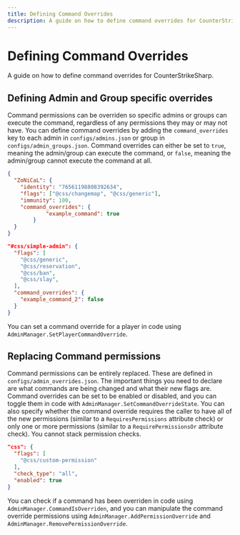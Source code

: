 ```yaml
---
title: Defining Command Overrides
description: A guide on how to define command overrides for CounterStrikeSharp.
---
```


# Defining Command Overrides

A guide on how to define command overrides for CounterStrikeSharp.

## Defining Admin and Group specific overrides

Command permissions can be overriden so specific admins or groups can execute the command, regardless of any permissions they may or may not have. You can define command overrides by adding the `command_overrides` key to each admin in `configs/admins.json` or group in `configs/admin_groups.json`. Command overrides can either be set to `true`, meaning the admin/group can execute the command, or `false`, meaning the admin/group cannot execute the command at all.

```json
{
  "ZoNiCaL": {
    "identity": "76561198808392634",
    "flags": ["@css/changemap", "@css/generic"],
    "immunity": 100,
    "command_overrides": {
			"example_command": true
		}
  }
}
```

```json
"#css/simple-admin": {
  "flags": [
    "@css/generic",
    "@css/reservation",
    "@css/ban",
    "@css/slay",
  ],
  "command_overrides": {
    "example_command_2": false
  }
}
```

You can set a command override for a player in code using `AdminManager.SetPlayerCommandOverride`.

## Replacing Command permissions

Command permissions can be entirely replaced. These are defined in `configs/admin_overrides.json`. The important things you need to declare are what commands are being changed and what their new flags are. Command overrides can be set to be enabled or disabled, and you can toggle them in code with `AdminManager.SetCommandOverrideState`. You can also specify whether the command override requires the caller to have all of the new permissions (similar to a `RequiresPermissions` attribute check) or only one or more permissions (similar to a `RequirePermissionsOr` attribute check). You cannot stack permission checks. 

```json
"css": {
  "flags": [
    "@css/custom-permission"
  ],
  "check_type": "all",
  "enabled": true
}
```

You can check if a command has been overriden in code using `AdminManager.CommandIsOverriden`, and you can manipulate the command override permissions using `AdminManager.AddPermissionOverride` and `AdminManager.RemovePermissionOverride`.